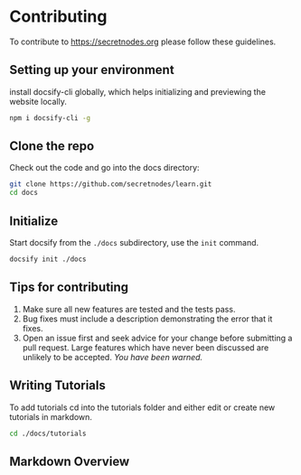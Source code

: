 # Contributing

To contribute to https://secretnodes.org please follow these guidelines.

## Setting up your environment

install docsify-cli globally, which helps initializing and previewing the website locally.

```bash
npm i docsify-cli -g
```

## Clone the repo

Check out the code and go into the docs directory:

```bash
git clone https://github.com/secretnodes/learn.git
cd docs
```

## Initialize

Start docsify from the `./docs` subdirectory, use the `init` command.

```bash
docsify init ./docs
```

## Tips for contributing

1. Make sure all new features are tested and the tests pass.
2. Bug fixes must include a description demonstrating the error that it fixes.
3. Open an issue first and seek advice for your change before submitting
   a pull request. Large features which have never been discussed are
   unlikely to be accepted. *You have been warned.*

## Writing Tutorials

To add tutorials cd into the tutorials folder and either edit or create new tutorials in markdown.

```bash
cd ./docs/tutorials
```

## Markdown Overview
